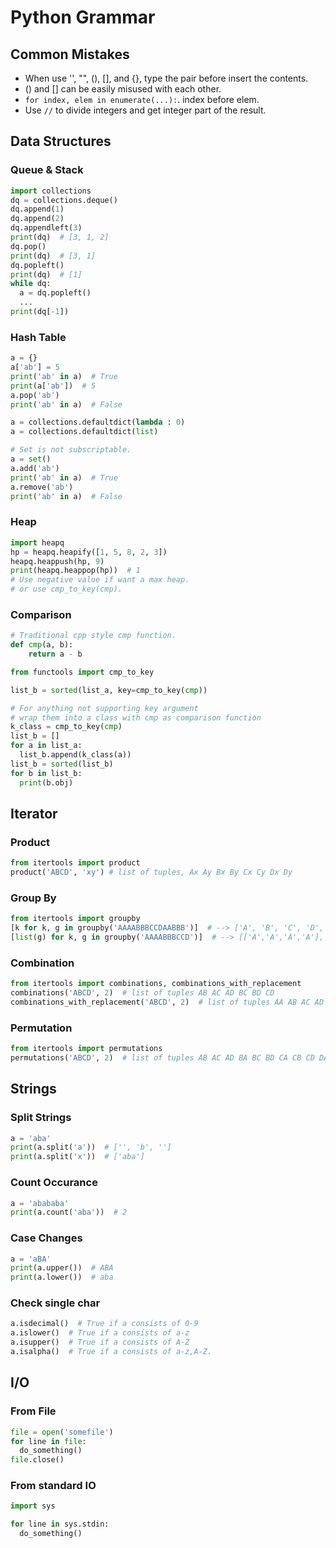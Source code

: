 # Python Grammar

## Common Mistakes
* When use '', "", (), [], and {}, type the pair before insert the contents.
* () and [] can be easily misused with each other.
* `for index, elem in enumerate(...):`. index before elem.
* Use `//` to divide integers and get integer part of the result.
## Data Structures
### Queue & Stack
```python
import collections
dq = collections.deque()
dq.append(1)
dq.append(2)
dq.appendleft(3)
print(dq)  # [3, 1, 2]
dq.pop()
print(dq)  # [3, 1]
dq.popleft()
print(dq)  # [1]
while dq:
  a = dq.popleft()
  ...
print(dq[-1])
```
### Hash Table
```python
a = {}
a['ab'] = 5
print('ab' in a)  # True
print(a['ab'])  # 5
a.pop('ab')
print('ab' in a)  # False

a = collections.defaultdict(lambda : 0)
a = collections.defaultdict(list)

# Set is not subscriptable.
a = set()
a.add('ab')
print('ab' in a)  # True
a.remove('ab')
print('ab' in a)  # False
```
### Heap
```python
import heapq
hp = heapq.heapify([1, 5, 8, 2, 3])
heapq.heappush(hp, 9)
print(heapq.heappop(hp))  # 1
# Use negative value if want a max heap.
# or use cmp_to_key(cmp).
```
### Comparison
```python
# Traditional cpp style cmp function.
def cmp(a, b):
    return a - b

from functools import cmp_to_key

list_b = sorted(list_a, key=cmp_to_key(cmp))

# For anything not supporting key argument
# wrap them into a class with cmp as comparison function
k_class = cmp_to_key(cmp)
list_b = []
for a in list_a:
  list_b.append(k_class(a))
list_b = sorted(list_b)
for b in list_b:
  print(b.obj)
```
## Iterator

### Product
```python
from itertools import product
product('ABCD', 'xy') # list of tuples, Ax Ay Bx By Cx Cy Dx Dy
```
### Group By
```python
from itertools import groupby
[k for k, g in groupby('AAAABBBCCDAABBB')]  # --> ['A', 'B', 'C', 'D', 'A', 'B']
[list(g) for k, g in groupby('AAAABBBCCD')]  # --> [['A','A','A','A'], ['B','B','B'], ['C','C'], ['D']]
```
### Combination
```python
from itertools import combinations, combinations_with_replacement
combinations('ABCD', 2)  # list of tuples AB AC AD BC BD CD
combinations_with_replacement('ABCD', 2)  # list of tuples AA AB AC AD BB BC BD CC CD DD
```
### Permutation
```python
from itertools import permutations
permutations('ABCD', 2)  # list of tuples AB AC AD BA BC BD CA CB CD DA DB DC
```
## Strings
### Split Strings
```python
a = 'aba'
print(a.split('a'))  # ['', 'b', '']
print(a.split('x'))  # ['aba']
```
### Count Occurance
```python
a = 'abababa'
print(a.count('aba'))  # 2
```
### Case Changes
```python
a = 'aBA'
print(a.upper())  # ABA
print(a.lower())  # aba 
```
### Check single char

```python
a.isdecimal()  # True if a consists of 0-9
a.islower()  # True if a consists of a-z
a.isupper()  # True if a consists of A-Z
a.isalpha()  # True if a consists of a-z,A-Z.
```

## I/O
### From File
```python
file = open('somefile')
for line in file:
  do_something()
file.close()
```
### From standard IO
```python
import sys

for line in sys.stdin:
  do_something()
```
